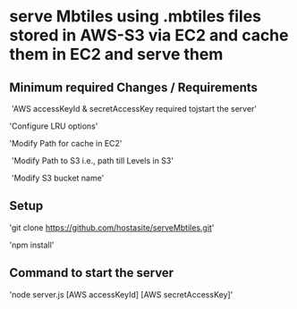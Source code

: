 serve Mbtiles using .mbtiles files stored in AWS-S3 via EC2 and cache them in EC2 and serve them
===============================================================================================
## Minimum required Changes / Requirements  
  'AWS accessKeyId & secretAccessKey required tojstart the server'
  
  'Configure LRU options'
  
  'Modify Path for cache in EC2'
  
  'Modify Path to S3  i.e., path till Levels in S3'
  
  'Modify S3 bucket name'

## Setup
  'git clone https://github.com/hostasite/serveMbtiles.git'
  
  'npm install'

## Command to start the server
  'node server.js [AWS accessKeyId] [AWS secretAccessKey]'
